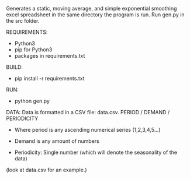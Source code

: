 Generates a static, moving average, and simple exponential smoothing excel spreadsheet in the same directory the program is run.
Run gen.py in the src folder.

REQUIREMENTS:
-  Python3
-  pip for Python3
-  packages in requirements.txt

BUILD:
-  pip install -r requirements.txt

RUN:
-  python gen.py

DATA:
Data is formatted in a CSV file: data.csv.
PERIOD / DEMAND / PERIODICITY

- Where period is any ascending numerical series (1,2,3,4,5...)

- Demand is any amount of numbers

- Periodicity: Single number (which will denote the seasonality of the data)

(look at data.csv for an example.)
